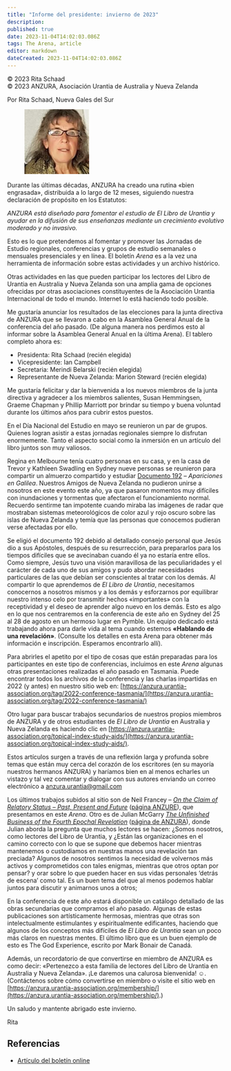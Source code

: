 ```yaml
---
title: "Informe del presidente: invierno de 2023"
description: 
published: true
date: 2023-11-04T14:02:03.086Z
tags: The Arena, article
editor: markdown
dateCreated: 2023-11-04T14:02:03.086Z
---
```


<p class="v-card v-sheet theme--light grey lighten-3 px-2">© 2023 Rita Schaad<br>© 2023 ANZURA, Asociación Urantia de Australia y Nueva Zelanda</p>


Por Rita Schaad, Nueva Gales del Sur

<figure id="Figure_1" class="image urantiapedia image-style-align-left">
<img src="/image/article/The_Arena/Rita-2017-150x150.jpg" alt="Rita Schaad">
</figure>

Durante las últimas décadas, ANZURA ha creado una rutina «bien engrasada», distribuida a lo largo de 12 meses, siguiendo nuestra declaración de propósito en los Estatutos:

_ANZURA está diseñado para fomentar el estudio de_ _El Libro de Urantia_ _y ayudar en la difusión de sus enseñanzas mediante un crecimiento evolutivo moderado y no invasivo._

Esto es lo que pretendemos al fomentar y promover las Jornadas de Estudio regionales, conferencias y grupos de estudio semanales o mensuales presenciales y en línea. El boletín _Arena_ es a la vez una herramienta de información sobre estas actividades y un archivo histórico.

Otras actividades en las que pueden participar los lectores del Libro de Urantia en Australia y Nueva Zelanda son una amplia gama de opciones ofrecidas por otras asociaciones constituyentes de la Asociación Urantia Internacional de todo el mundo. Internet lo está haciendo todo posible.

Me gustaría anunciar los resultados de las elecciones para la junta directiva de ANZURA que se llevaron a cabo en la Asamblea General Anual de la conferencia del año pasado. (De alguna manera nos perdimos esto al informar sobre la Asamblea General Anual en la última Arena). El tablero completo ahora es:

- Presidenta: Rita Schaad (recién elegida)
- Vicepresidente: Ian Campbell
- Secretaria: Merindi Belarski (recién elegida)
- Representante de Nueva Zelanda: Marion Steward (recién elegida)

Me gustaría felicitar y dar la bienvenida a los nuevos miembros de la junta directiva y agradecer a los miembros salientes, Susan Hemmingsen, Graeme Chapman y Phillip Marriott por brindar su tiempo y buena voluntad durante los últimos años para cubrir estos puestos.

En el Día Nacional del Estudio en mayo se reunieron un par de grupos. Quienes logran asistir a estas jornadas regionales siempre lo disfrutan enormemente. Tanto el aspecto social como la inmersión en un artículo del libro juntos son muy valiosos.

Regina en Melbourne tenía cuatro personas en su casa, y en la casa de Trevor y Kathleen Swadling en Sydney nueve personas se reunieron para compartir un almuerzo compartido y estudiar [Documento 192](/es/The_Urantia_Book/192) – _Apariciones en Galilea_. Nuestros Amigos de Nueva Zelanda no pudieron unirse a nosotros en este evento este año, ya que pasaron momentos muy difíciles con inundaciones y tormentas que afectaron el funcionamiento normal. Recuerdo sentirme tan impotente cuando miraba las imágenes de radar que mostraban sistemas meteorológicos de color azul y rojo oscuro sobre las islas de Nueva Zelanda y temía que las personas que conocemos pudieran verse afectadas por ello.

Se eligió el documento 192 debido al detallado consejo personal que Jesús dio a sus Apóstoles, después de su resurrección, para prepararlos para los tiempos difíciles que se avecinaban cuando él ya no estaría entre ellos. Como siempre, Jesús tuvo una visión maravillosa de las peculiaridades y el carácter de cada uno de sus amigos y pudo abordar necesidades particulares de las que debían ser conscientes al tratar con los demás. Al compartir lo que aprendemos de _El Libro de Urantia_, necesitamos conocernos a nosotros mismos y a los demás y esforzarnos por equilibrar nuestro intenso celo por transmitir hechos «importantes» con la receptividad y el deseo de aprender algo nuevo en los demás. Esto es algo en lo que nos centraremos en la conferencia de este año en Sydney del 25 al 28 de agosto en un hermoso lugar en Pymble. Un equipo dedicado está trabajando ahora para darle vida al tema cuando estemos **«Hablando de una revelación»**. (Consulte los detalles en esta Arena para obtener más información e inscripción. Esperamos encontrarlo allí).

Para abrirles el apetito por el tipo de cosas que están preparadas para los participantes en este tipo de conferencias, incluimos en este _Arena_ algunas otras presentaciones realizadas el año pasado en Tasmania. Puede encontrar todos los archivos de la conferencia y las charlas impartidas en 2022 (y antes) en nuestro sitio web en: [https://anzura.urantia-association.org/tag/2022-conference-tasmania/](https://anzura.urantia-association.org/tag/2022-conference-tasmania/)

Otro lugar para buscar trabajos secundarios de nuestros propios miembros de ANZURA y de otros estudiantes de _El Libro de Urantia_ en Australia y Nueva Zelanda es haciendo clic en [https://anzura.urantia-association.org/topical-index-study-aids/](https://anzura.urantia-association.org/topical-index-study-aids/).

Estos artículos surgen a través de una reflexión larga y profunda sobre temas que están muy cerca del corazón de los escritores (en su mayoría nuestros hermanos ANZURA) y haríamos bien en al menos echarles un vistazo y tal vez comentar y dialogar con sus autores enviando un correo electrónico a [anzura.urantia@gmail.com](mailto:anzura.urantia@gmail.com)

Los últimos trabajos subidos al sitio son de Neil Francey – [_On the Claim of Relatory Status – Past, Present and Future_](/es/article/Neil_Francey/On_the_Revelatory_Status) ([página ANZURE](https://anzura.urantia-association.org/2023/05/19/on-the-revelatory-status-past-present-and-future/)), que presentamos en este _Arena_. Otro es de Julian McGarry [_The Unfinished Business of the Fourth Epochal Revelation_](/es/article/Julian_McGarry/The_Unfinished_Business_of_the_Fourth_Epochal_Revelation) ([página de ANZURA](https://anzura.urantia-association.org/2023/05/19/the-unfinished-business-of-the-fourth-epochal-revelation/)), donde Julian aborda la pregunta que muchos lectores se hacen: ¿Somos nosotros, como lectores del Libro de Urantia, y ¿Están las organizaciones en el camino correcto con lo que se supone que debemos hacer mientras mantenemos o custodiamos en nuestras manos una revelación tan preciada? Algunos de nosotros sentimos la necesidad de volvernos más activos y comprometidos con tales enigmas, mientras que otros optan por pensar? y orar sobre lo que pueden hacer en sus vidas personales ‘detrás de escena’ como tal. Es un buen tema del que al menos podemos hablar juntos para discutir y animarnos unos a otros;

En la conferencia de este año estará disponible un catálogo detallado de las obras secundarias que compramos el año pasado. Algunas de estas publicaciones son artísticamente hermosas, mientras que otras son intelectualmente estimulantes y espiritualmente edificantes, haciendo que algunos de los conceptos más difíciles de _El Libro de Urantia_ sean un poco más claros en nuestras mentes. El último libro que es un buen ejemplo de esto es The God Experience, escrito por Mark Bonair de Canadá.

Además, un recordatorio de que convertirse en miembro de ANZURA es como decir: «Pertenezco a esta familia de lectores del Libro de Urantia en Australia y Nueva Zelanda». ¡Le daremos una calurosa bienvenida! ☺. (Contáctenos sobre cómo convertirse en miembro o visite el sitio web en [https://anzura.urantia-association.org/membership/](https://anzura.urantia-association.org/membership/).)

Un saludo y mantente abrigado este invierno.

Rita
<br style="clear:both;"/>

## Referencias

- [Artículo del boletín online](https://anzura.urantia-association.org/2023/06/25/presidents-report-4)


